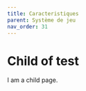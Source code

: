 ```yaml
---
title: Caracteristiques
parent: Système de jeu
nav_order: 31
---
```


# Child of test

I am a child page.
